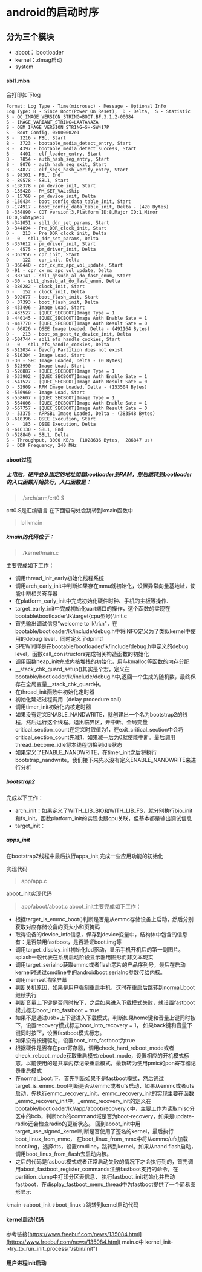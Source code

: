 # android的启动时序

## 分为三个模块
- aboot： bootloader
- kernel：zImag启动
- system


#### sbl1.mbn
会打印如下log

    Format: Log Type - Time(microsec) - Message - Optional Info
    Log Type: B - Since Boot(Power On Reset),  D - Delta,  S - Statistic
    S - QC_IMAGE_VERSION_STRING=BOOT.BF.3.1.2-00084
    S - IMAGE_VARIANT_STRING=LAATANAZA
    S - OEM_IMAGE_VERSION_STRING=SH-SW417P
    S - Boot Config, 0x000002e1
    B -  1216 - PBL, Start
    B -  3723 - bootable_media_detect_entry, Start
    B -  4397 - bootable_media_detect_success, Start
    B -  4401 - elf_loader_entry, Start
    B -  7854 - auth_hash_seg_entry, Start
    B -  8076 - auth_hash_seg_exit, Start
    B - 54877 - elf_segs_hash_verify_entry, Start
    B - 98301 - PBL, End
    B - 89578 - SBL1, Start
    B -138378 - pm_device_init, Start
    B -155428 - PM_SET_VAL:Skip
    D - 15768 - pm_device_init, Delta
    B -156434 - boot_config_data_table_init, Start
    D -174917 - boot_config_data_table_init, Delta - (420 Bytes)
    B -334890 - CDT version:3,Platform ID:8,Major ID:1,Minor ID:0,Subtype:0
    B -341051 - sbl1_ddr_set_params, Start
    B -344894 - Pre_DDR_clock_init, Start
    D -   213 - Pre_DDR_clock_init, Delta
    D - 0 - sbl1_ddr_set_params, Delta
    B -357612 - pm_driver_init, Start
    D -  4575 - pm_driver_init, Delta
    B -363956 - cpr_init, Start
    D -   122 - cpr_init, Delta
    B -368440 - cpr_cx_mx_apc_vol_update, Start
    D -91 - cpr_cx_mx_apc_vol_update, Delta
    B -383141 - sbl1_qhsusb_al_do_fast_enum, Start
    D -30 - sbl1_qhsusb_al_do_fast_enum, Delta
    B -386282 - clock_init, Start
    D -   152 - clock_init, Delta
    B -392077 - boot_flash_init, Start
    D - 37393 - boot_flash_init, Delta
    B -433496 - Image Load, Start
    B -433527 - [QUEC_SECBOOT]Image Type = 1
    B -440145 - [QUEC_SECBOOT]Image Auth Enable Sate = 1
    B -447770 - [QUEC_SECBOOT]Image Auth Result Sate = 0
    D - 66826 - QSEE Image Loaded, Delta - (491164 Bytes)
    D -   213 - boot_pm_post_tz_device_init, Delta
    B -504744 - sbl1_efs_handle_cookies, Start
    D - 0 - sbl1_efs_handle_cookies, Delta
    B -512034 - Devcfg Partition does not exist
    B -516304 - Image Load, Start
    D -30 - SEC Image Loaded, Delta - (0 Bytes)
    B -523990 - Image Load, Start
    B -526887 - [QUEC_SECBOOT]Image Type = 1
    B -533902 - [QUEC_SECBOOT]Image Auth Enable Sate = 1
    B -541527 - [QUEC_SECBOOT]Image Auth Result Sate = 0
    D - 32909 - RPM Image Loaded, Delta - (153504 Bytes)
    B -556960 - Image Load, Start
    B -558607 - [QUEC_SECBOOT]Image Type = 1
    B -564006 - [QUEC_SECBOOT]Image Auth Enable Sate = 1
    B -567757 - [QUEC_SECBOOT]Image Auth Result Sate = 0
    D - 53375 - APPSBL Image Loaded, Delta - (383548 Bytes)
    B -610396 - QSEE Execution, Start
    D -   183 - QSEE Execution, Delta
    B -616130 - SBL1, End
    D -528840 - SBL1, Delta
    S - Throughput, 3000 KB/s  (1028636 Bytes,  286847 us)
    S - DDR Frequency, 240 MHz

#### aboot过程
##### 上电后，硬件会从固定的地址加载bootloader到RAM，然后跳转到bootloader的入口函数开始执行，入口函数是：
>./arch/arm/crt0.S

crt0.S是汇编语言
在下面语句处会跳转到kmain函数中
>	bl		kmain



##### kmain的代码位于：
> ./kernel/main.c

主要完成如下工作：

- 调用thread_init_early初始化线程系统
- 调用arch_early_init中判断如果存在mmu就初始化，设置异常向量基地址，使能中断相关寄存器
- 在platform_early_init中完成初始化硬件时钟、手机的主板等操作.
- target_early_init中完成初始化uart端口的操作，这个函数的实现在bootable\bootloader\lk\target\{cpu型号}\init.c
- 首先输出调试信息"welcome to lk\n\n"，在bootable/bootloader/lk/include/debug.h中将INFO定义为了类似kernel中使用的debug level，同时定义了dprintf
- SPEW同样是在bootable/bootloader/lk/include/debug.h中定义的debug level，函数call_constructors完成相关构造函数的初始化
- 调用函数heap_init完成内核堆栈的初始化，用与kmalloc等函数的内存分配
- __stack_chk_guard_setup()其实是个宏，定义在bootable/bootloader/lk/include/debug.h中,返回一个生成的随机数，最终保存在全局变量__stack_chk_guard中。
- 在thread_init函数中初始化定时器
- 初始化延迟过程调用（delay procedure call）
- 调用timer_init初始化内核定时器
- 如果没有定义ENABLE_NANDWRITE，就创建出一个名为bootstrap2的线程，然后运行这个线程。退出临界区，开中断。全局变量critical_section_count在定义时取值为1，在exit_critical_section中会将critical_section_count先减1，如果减一后为0就使能中断。最后调用thread_become_idle将本线程切换到idle状态
- 如果定义了ENABLE_NANDWRITE，在timer_init之后将执行bootstrap_nandwrite。我们接下来先以没有定义ENABLE_NANDWRITE来进行分析


##### bootstrap2
完成以下工作：
- arch_init：如果定义了WITH_LIB_BIO和WITH_LIB_FS，就分别执行bio_init和fs_init。函数platform_init的实现也跟cpu关联，但基本都是输出调试信息
- target_init：

##### apps_init
在bootstrap2线程中最后执行apps_init,完成一些应用功能的初始化

实现代码
> app/app.c

aboot_init实现代码
> app/aboot/aboot.c
aboot_init主要完成如下工作：

- 根据target_is_emmc_boot()判断是否是从emmc存储设备上启动，然后分别获取对应存储设备的页大小和页掩码
- 取得设备的device_info信息，保存到device变量中，结构体中包含的信息有：是否禁用fastboot，是否验证boot.img等
- 调用target_display_init初始化lcd驱动，显示手机开机后的第一副图片。splash一般代表在系统启动阶段显示器用图形而非文本现实
- 调用target_serialno获取emmc或者flash芯片的产品序列号，最后在启动kernel时通过cmdline中的androidboot.serialno参数传给内核。
- 调用memset清除屏幕
- 判断关机原因，如果是用户强制重启手机，这时在重启后跳转到normal_boot继续执行
- 判断音量上下键是否同时按下，之后如果进入下载模式失败，就设置fastboot模式标志boot_into_fastboot = true
- 如果不是通过usb+上下键进入下载模式，判断如果home键和音量上键同时按下，设置recovery模式标志boot_into_recovery = 1， 如果back键和音量下键同时按下，设置fastboot模式标志。
- 如果没有按键驱动，设置boot_into_fastboot为true
- 根据硬件是否存在pon寄存器，调用check_hard_reboot_mode或者check_reboot_mode获取重启模式reboot_mode，设置相应的开机模式标志。以前使用的是共享内存记录重启模式，最新转为使用pmic的pon寄存器记录重启模式
- 在normal_boot:下，首先判断如果不是fastboot模式，然后通过target_is_emmc_boot判断是否从emmc或者ufs启动，如果从emmc或者ufs启动，先执行emmc_recovery_init，emmc_recovery_init的实现主要在函数_emmc_recovery_init中，_emmc_recovery_init的定义在bootable/bootloader/lk//app/aboot/recovery.c中，主要工作为读取misc分区中的bcb，判断bcb的command域是否为boot-recovery，如果是update-radio还会检查radio的更新状态。 回到aboot_init中用target_use_signed_kernel判断是否使用了签名的kernel，最后执行boot_linux_from_mmc， 在boot_linux_from_mmc中将从emmc/ufs加载boot.img，选择dts，设置cmdline，跳转到kernel。如果从nand flash启动，调用boot_linux_from_flash去启动内核。
- 之后的代码是fasboot模式或者正常启动失败的情况下才会执行到的，首先调用aboot_fastboot_register_commands注册fastboot支持的命令，在partition_dump中打印分区表信息， 执行fastboot_init初始化并启动fastboot，在display_fastboot_menu_thread中为fastboot提供了一个简易图形显示



kmain->aboot_init->boot_linux->跳转到kernel启动代码




#### kernel启动代码

参考链接[https://www.freebuf.com/news/135084.html](https://www.freebuf.com/news/135084.html)
main.c中
kernel_init->try_to_run_init_process("/sbin/init")

#### 用户进程init启动
    



